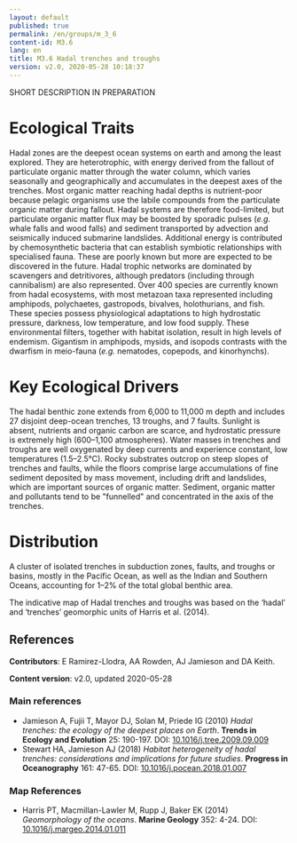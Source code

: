 ```yaml
---
layout: default
published: true
permalink: /en/groups/m_3_6
content-id: M3.6
lang: en
title: M3.6 Hadal trenches and troughs 
version: v2.0, 2020-05-28 10:18:37
---
```


SHORT DESCRIPTION IN PREPARATION

# Ecological Traits
 
Hadal zones are the deepest ocean systems on earth and among the least explored. They are heterotrophic, with energy derived from the fallout of particulate organic matter through the water column, which varies seasonally and geographically and accumulates in the deepest axes of the trenches. Most organic matter reaching hadal depths is nutrient-poor because pelagic organisms use the labile compounds from the particulate organic matter during fallout. Hadal systems are therefore food-limited, but particulate organic matter flux may be boosted by sporadic pulses (<i>e.g.</i> whale falls and wood falls) and sediment transported by advection and seismically induced submarine landslides. Additional energy is contributed by chemosynthetic bacteria that can establish symbiotic relationships with specialised fauna. These are poorly known but more are expected to be discovered in the future. Hadal trophic networks are dominated by scavengers and detritivores, although predators (including through cannibalism) are also represented. Over 400 species are currently known from hadal ecosystems, with most metazoan taxa represented including amphipods, polychaetes, gastropods, bivalves, holothurians, and fish. These species possess physiological adaptations to high hydrostatic pressure, darkness, low temperature, and low food supply. These environmental filters, together with habitat isolation, result in high levels of endemism. Gigantism in amphipods, mysids, and isopods contrasts with the dwarfism in meio-fauna (<i>e.g.</i> nematodes, copepods, and kinorhynchs).
 
# Key Ecological Drivers
 
The hadal benthic zone extends from 6,000 to 11,000 m depth and includes 27 disjoint deep-ocean trenches, 13 troughs, and 7 faults. Sunlight is absent, nutrients and organic carbon are scarce, and hydrostatic pressure is extremely high (600–1,100 atmospheres). Water masses in trenches and troughs are well oxygenated by deep currents and experience constant, low temperatures (1.5–2.5°C). Rocky substrates outcrop on steep slopes of trenches and faults, while the floors comprise large accumulations of fine sediment deposited by mass movement, including drift and landslides, which are important sources of organic matter. Sediment, organic matter and pollutants tend to be "funnelled" and concentrated in the axis of the trenches.
 
# Distribution
 
A cluster of isolated trenches in subduction zones, faults, and troughs or basins, mostly in the Pacific Ocean, as well as the Indian and Southern Oceans, accounting for 1–2% of the total global benthic area.

The indicative map of Hadal trenches and troughs was based on the ‘hadal’ and ‘trenches’ geomorphic units of Harris et al. (2014).

## References

**Contributors**: E Ramirez-Llodra, AA Rowden, AJ Jamieson and DA Keith.

**Content version**: v2.0, updated 2020-05-28

### Main references
* Jamieson A, Fujii T, Mayor DJ, Solan M, Priede IG  (2010) *Hadal trenches: the ecology of the deepest places on Earth*. **Trends in Ecology and Evolution** 25: 190-197. DOI: [10.1016/j.tree.2009.09.009](http://doi.org/10.1016/j.tree.2009.09.009)
* Stewart HA, Jamieson AJ  (2018) *Habitat heterogeneity of hadal trenches: considerations and implications for future studies*. **Progress in Oceanography** 161: 47-65. DOI: [10.1016/j.pocean.2018.01.007](http://doi.org/10.1016/j.pocean.2018.01.007)

### Map References
* Harris PT, Macmillan-Lawler M, Rupp J, Baker EK  (2014) *Geomorphology of the oceans*. **Marine Geology** 352: 4-24. DOI: [10.1016/j.margeo.2014.01.011](http://doi.org/10.1016/j.margeo.2014.01.011)



